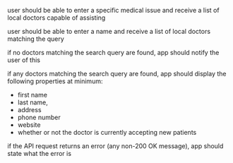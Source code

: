 user should be able to enter a specific medical issue and receive a list of local doctors capable of assisting

user should be able to enter a name and receive a list of local doctors matching the query

if no doctors matching the search query are found, app should notify the user of this

if any doctors matching the search query are found, app should display the following properties at minimum:
  * first name
  * last name,
  * address
  * phone number
  * website
  * whether or not the doctor is currently accepting new patients

if the API request returns an error (any non-200 OK message), app should state what the error is
